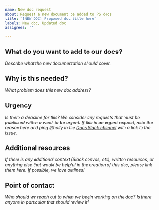 ```yaml
---
name: New doc request
about: Request a new document be added to PS docs
title: "[NEW DOC] Proposed doc title here"
labels: New doc, Updated doc
assignees: ''

---
```


## What do you want to add to our docs?
*Describe what the new documentation should cover.*

## Why is this needed?
*What problem does this new doc address?*

## Urgency
*Is there a deadline for this? We consider any requests that *must* be published within a week to be urgent. If this is an urgent request, note the reason here and ping @holly in the [Docs Slack channel](https://planetscale.slack.com/archives/C01LKUQKE92) with a link to the issue.*

## Additional resources
*If there is any additional context (Slack convos, etc), written resources, or anything else that would be helpful in the creation of this doc, please link them here. If possible, we love outlines!*

## Point of contact
*Who should we reach out to when we begin working on the doc? Is there anyone in particular that should review it?*
